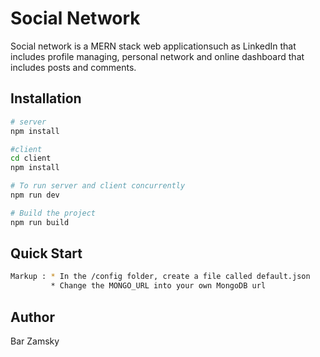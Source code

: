 # Social Network
Social network is a MERN stack web applicationsuch as LinkedIn that includes profile managing, personal network and online dashboard that includes posts and comments.

## Installation

```bash
# server
npm install

#client
cd client
npm install

# To run server and client concurrently
npm run dev

# Build the project
npm run build
```

## Quick Start
```bash
Markup : * In the /config folder, create a file called default.json
         * Change the MONGO_URL into your own MongoDB url
```

## Author
Bar Zamsky